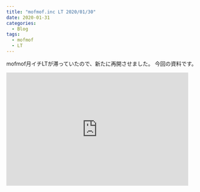 ```yaml
---
title: "mofmof.inc LT 2020/01/30"
date: 2020-01-31
categories:
  - Blog
tags:
  - mofmof
  - LT
---
```


mofmof月イチLTが滞っていたので、新たに再開させました。
今回の資料です。

<iframe src="https://docs.google.com/presentation/d/e/2PACX-1vTMIqAo8gH1WBcXVGSwRGrriHeiUAbBYWeRNaVFXq-IFVFLk5OODXoB8ukxcp7KgHIwR-7imsFtogld/embed?start=false&loop=false&delayms=3000" frameborder="0" width="480" height="299" allowfullscreen="true" mozallowfullscreen="true" webkitallowfullscreen="true"></iframe>

